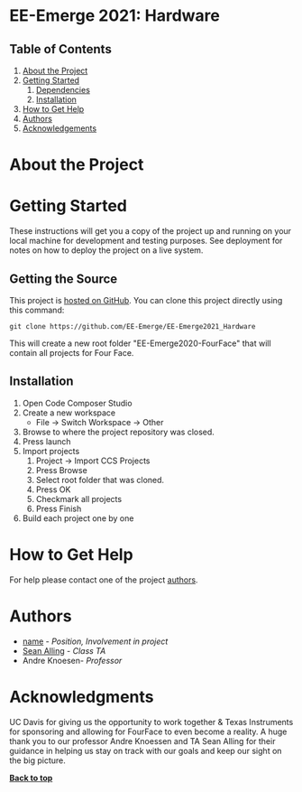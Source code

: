 # EE-Emerge 2021: Hardware

## Table of Contents

1. [About the Project](#about-the-project)
1. [Getting Started](#getting-started)
    1. [Dependencies](#dependencies)
    1. [Installation](#installation)
1. [How to Get Help](#how-to-get-help)
1. [Authors](#authors)
1. [Acknowledgements](#acknowledgements)

# About the Project


# Getting Started
These instructions will get you a copy of the project up and running on your local machine for development and testing purposes. See deployment for notes on how to deploy the project on a live system.


## Getting the Source

This project is [hosted on GitHub](https://github.com/EE-Emerge/EE-Emerge2021_Hardware). You can clone this project directly using this command:

```
git clone https://github.com/EE-Emerge/EE-Emerge2021_Hardware
```

This will create a new root folder "EE-Emerge2020-FourFace" that will contain all projects for Four Face.

## Installation

1. Open Code Composer Studio
1. Create a new workspace 
    * File -> Switch Workspace -> Other
1. Browse to where the project repository was closed. 
1. Press launch
1. Import projects
    1. Project -> Import CCS Projects
    1. Press Browse
    1. Select root folder that was cloned.
    1. Press OK 
    1. Checkmark all projects
    1. Press Finish
1. Build each project one by one


# How to Get Help

For help please contact one of the project [authors](graphs/contributors).


# Authors

* [name](github) - *Position, Involvement in project*
* [Sean Alling](https://github.com/SeanAlling) - *Class TA*
* Andre Knoesen- *Professor*


# Acknowledgments

UC Davis for giving us the opportunity to work together & Texas Instruments for sponsoring and allowing for FourFace to even become a reality.
A huge thank you to our professor Andre Knoessen and TA Sean Alling for their guidance in helping us stay on track with our goals and keep our sight on the big picture. 

**[Back to top](#table-of-contents)**

